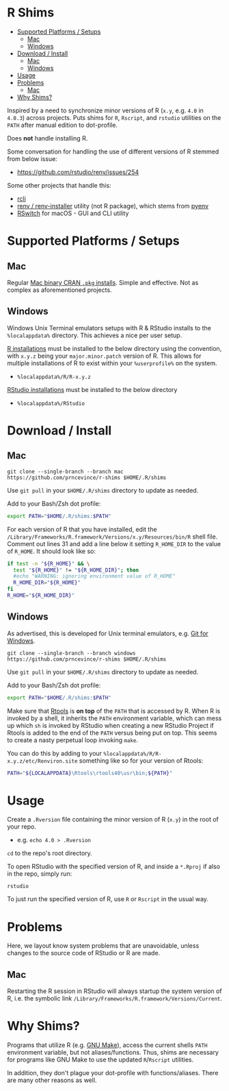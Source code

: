 # R Shims

- [Supported Platforms / Setups](#supported-platforms--setups)
  - [Mac](#mac)
  - [Windows](#windows)
- [Download / Install](#download--install)
  - [Mac](#mac-1)
  - [Windows](#windows-1)
- [Usage](#usage)
- [Problems](#problems)
  - [Mac](#mac-2)
- [Why Shims?](#why-shims)

Inspired by a need to synchronize minor versions of R (`x.y`, e.g. `4.0` in `4.0.3`) across projects. Puts shims for `R`, `Rscript`, and `rstudio` utilities on the `PATH` after manual edition to dot-profile.

Does **not** handle installing R.

Some conversation for handling the use of different versions of R stemmed from below issue:

- https://github.com/rstudio/renv/issues/254

Some other projects that handle this:

- [rcli](https://rcli.pat-s.me/)
- [renv / renv-installer](https://github.com/jcrodriguez1989/renv-installer) utility (not R package), which stems from [pyenv](https://github.com/pyenv/pyenv)
- [RSwitch](https://rud.is/rswitch/) for macOS - GUI and CLI utility

# Supported Platforms / Setups

## Mac

Regular [Mac binary CRAN `.pkg` installs](https://cran.r-project.org/bin/macosx/). Simple and effective. Not as complex as aforementioned projects.

## Windows 

Windows Unix Terminal emulators setups with R & RStudio installs to the `%localappdata%` directory. This achieves a nice per user setup. 

[R installations](https://cran.r-project.org/bin/windows/base/) must be installed to the below directory using the convention, with `x.y.z` being your `major.minor.patch` version of R. This allows for multiple installations of R to exist within your `%userprofile%` on the system.

- `%localappdata%/R/R-x.y.z`

[RStudio installations](https://rstudio.com/products/rstudio/download/) must be installed to the below directory

- `%localappdata%/RStudio`

# Download / Install

## Mac

`git clone --single-branch --branch mac https://github.com/prncevince/r-shims $HOME/.R/shims`

Use `git pull` in your `$HOME/.R/shims` directory to update as needed.

Add to your Bash/Zsh dot profile:

```bash
export PATH="$HOME/.R/shims:$PATH"
```

For each version of R that you have installed, edit the `/Library/Frameworks/R.framework/Versions/x.y/Resources/bin/R` shell file. Comment out lines 31 and add a line below it setting `R_HOME_DIR` to the value of `R_HOME`. It should look like so:

```sh
if test -n "${R_HOME}" && \
  test "${R_HOME}" != "${R_HOME_DIR}"; then
  #echo "WARNING: ignoring environment value of R_HOME"
  R_HOME_DIR="${R_HOME}"
fi
R_HOME="${R_HOME_DIR}"
```

## Windows

As advertised, this is developed for Unix terminal emulators, e.g. [Git for Windows](https://gitforwindows.org/).


`git clone --single-branch --branch windows https://github.com/prncevince/r-shims $HOME/.R/shims`

Use `git pull` in your `$HOME/.R/shims` directory to update as needed.

Add to your Bash/Zsh dot profile:

```bash
export PATH="$HOME/.R/shims:$PATH"
```

Make sure that [Rtools](https://cran.r-project.org/bin/windows/Rtools/) is **on top** of the `PATH` that is accessed by R. When R is invoked by a shell, it inherits the `PATH` environment variable, which can mess up which `sh` is invoked by RStudio when creating a new RStudio Project if Rtools is added to the end of the `PATH` versus being put on top. This seems to create a nasty perpetual loop invoking `make`. 

You can do this by adding to your `%localappdata%/R/R-x.y.z/etc/Renviron.site` something like so for your version of Rtools:

```sh
PATH="${LOCALAPPDATA}\Rtools\rtools40\usr\bin;${PATH}"
```


# Usage

Create a `.Rversion` file containing the minor version of R (`x.y`) in the root of your repo. 

- e.g. `echo 4.0 > .Rversion`

`cd` to the repo's root directory. 

To open RStudio with the specified version of R, and inside a `*.Rproj` if also in the repo, simply run:

`rstudio`

To just run the specified version of R, use `R` or `Rscript` in the usual way.

# Problems

Here, we layout know system problems that are unavoidable, unless changes to the source code of RStudio or R are made.

## Mac

Restarting the R session in RStudio will always startup the system version of R, i.e. the symbolic link `/Library/Frameworks/R.framework/Versions/Current`. 

# Why Shims?

Programs that utilize R (e.g. [GNU Make](https://www.gnu.org/software/make/)), access the current shells `PATH` environment variable, but not aliases/functions. Thus, shims are necessary for programs like GNU Make to use the updated `R`/`Rscript` utilities.

In addition, they don't plague your dot-profile with functions/aliases. There are many other reasons as well. 
